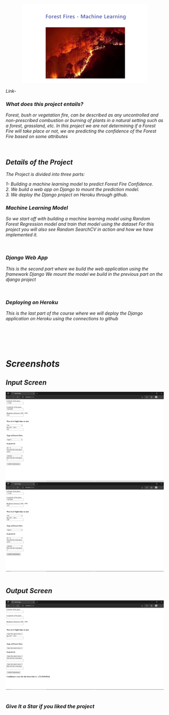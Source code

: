 <div align="center"> <img src="Screenshots/main.jfif" width="400" height="250"> </center> </div>

<i>
<p> Link- </p>
  <h3> What does this project entails? </h3>
<p>
Forest, bush or vegetation fire, can be described as any uncontrolled and non-prescribed combustion or burning of plants in a natural setting such as a forest, grassland, etc. In this project we are not determining if a Forest Fire will take place or not, we are predicting the confidence of the Forest Fire based on some attributes</p>

<br>


  <h2>Details of the Project</h2>

<p>

The Project is divided into three parts:

1- Building a machine learning model to predict Forest Fire Confidence. <br>
2. We build a web app on Django to mount the prediction model. <br>
3. We deploy the Django project on Heroku through github. <br>
</p>

<h3> Machine Learning Model </h3>
<p>
So we start off with building a machine learning model using Random Forest Regression model and train that model using the dataset For this project you will also see Random SearchCV in action and how we have implemented it. </p>

<br>
  <h3>Django Web App </h3>
<p>

This is the second part where we build the web application using the framework Django We mount the model we build in the previous part on the django project </p>

<br>
<h3>Deploying on Heroku</h3>
<p>
This is the last part of the course where we will deploy the Django application on Heroku using the connections to github </p>

<br>
  
  <br> <br>
  
  <h1> Screenshots </h1>
  <h2> Input Screen </h2>
<img src="Screenshots/Screenshot (1).png" /> 
    <img src="Screenshots/Screenshot (2).png" /> 
  <br><br>
  
<h2> Output Screen </h2> 

  <img src="Screenshots/Screenshot (3).png" /> 
  <br><br>


 
### Give It a Star if you liked the project 
 </i>
